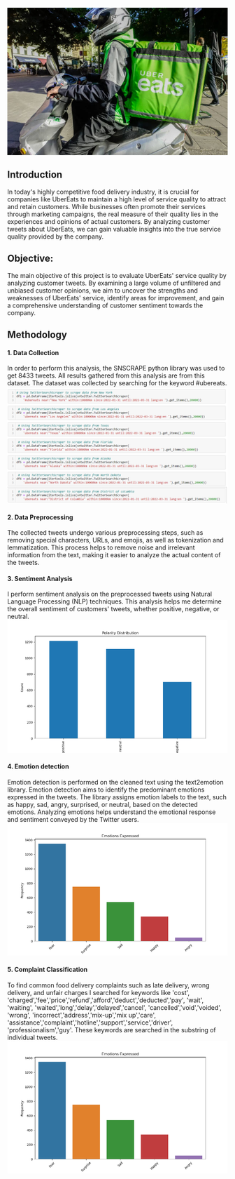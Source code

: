 ![Uber Eats!](https://github.com/Adeyemi0/Uber-Quality-of-Service/blob/main/pictures/uber.jpg)
## Introduction
In today's highly competitive food delivery industry, it is crucial for companies like UberEats to maintain a high level of service quality to attract and retain customers. While businesses often promote their services through marketing campaigns, the real measure of their quality lies in the experiences and opinions of actual customers. By analyzing customer tweets about UberEats, we can gain valuable insights into the true service quality provided by the company.

## Objective:
The main objective of this project is to evaluate UberEats' service quality by analyzing customer tweets. By examining a large volume of unfiltered and unbiased customer opinions, we aim to uncover the strengths and weaknesses of UberEats' service, identify areas for improvement, and gain a comprehensive understanding of customer sentiment towards the company.

## Methodology
#### 1. Data Collection
In order to perform this analysis, the SNSCRAPE python library was used to get 8433 tweets. All results gathered from this analysis are from this dataset. The dataset was collected by searching for the keyword #ubereats. 
![Scaping Tweets!](https://github.com/Adeyemi0/Uber-Quality-of-Service/blob/main/pictures/scrape.png)

#### 2. Data Preprocessing
The collected tweets undergo various preprocessing steps, such as removing special characters, URLs, and emojis, as well as tokenization and lemmatization.	This process helps to remove noise and irrelevant information from the text, making it easier to analyze the actual content of the tweets.

#### 3. Sentiment Analysis
I perform sentiment analysis on the preprocessed tweets using Natural Language Processing (NLP) techniques. This analysis helps me determine the overall sentiment of customers' tweets, whether positive, negative, or neutral.
![Sentiment Analysis!](https://github.com/Adeyemi0/Uber-Quality-of-Service/blob/main/pictures/polarity_distribution.png)

#### 4. Emotion detection 
Emotion detection is performed on the cleaned text using the text2emotion library. Emotion detection aims to identify the predominant emotions expressed in the tweets. The library assigns emotion labels to the text, such as happy, sad, angry, surprised, or neutral, based on the detected emotions. Analyzing emotions helps understand the emotional response and sentiment conveyed by the Twitter users.
![Emotion Expressed!](https://github.com/Adeyemi0/Uber-Quality-of-Service/blob/main/pictures/Emotions%20Expressed.png)

#### 5. Complaint Classification
To find common food delivery complaints such as late delivery, wrong delivery, and unfair charges I searched for keywords like 'cost', 'charged','fee','price','refund','afford','deduct','deducted','pay', 'wait', 'waiting', 'waited','long','delay','delayed','cancel', 'cancelled','void','voided',
'wrong', 'incorrect','address','mix-up','mix up','care', 'assistance','complaint','hotline','support','service','driver', 'professionalism','guy'. These keywords are searched in the substring of individual tweets. 
![Complaint Classification!](https://github.com/Adeyemi0/Uber-Quality-of-Service/blob/main/pictures/Emotions%20Expressed.png)
